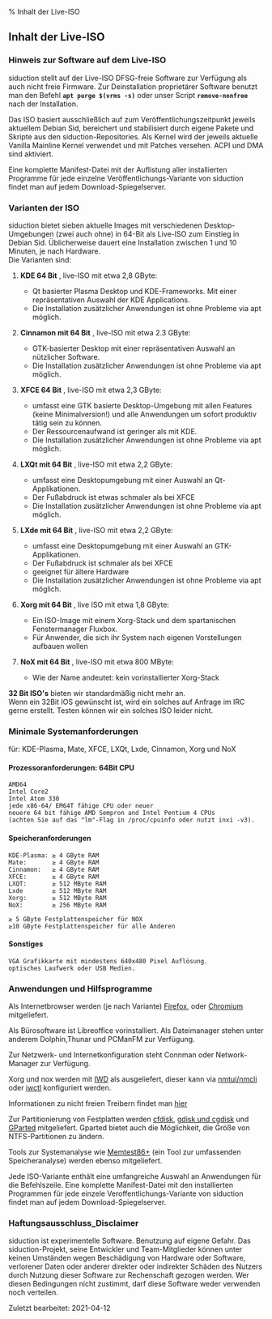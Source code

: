 % Inhalt der Live-ISO

## Inhalt der Live-ISO

### Hinweis zur Software auf dem Live-ISO

siduction stellt auf der Live-ISO DFSG-freie Software zur Verfügung als auch nicht freie Firmware. Zur Deinstallation proprietärer Software benutzt man den Befehl **`apt purge $(vrms -s)`** oder unser Script **`remove-nonfree`** nach der Installation.

Das ISO basiert ausschließlich auf zum Veröffentlichungszeitpunkt jeweils aktuellem Debian Sid, bereichert und stabilisiert durch eigene Pakete und Skripte aus den siduction-Repositories. Als Kernel wird der jeweils aktuelle Vanilla Mainline Kernel verwendet und mit Patches versehen. ACPI und DMA sind aktiviert.

Eine komplette Manifest-Datei mit der Auflistung aller installierten Programme für jede einzelne Veröffentlichungs-Variante von siduction findet man auf jedem Download-Spiegelserver.

### Varianten der ISO

siduction bietet sieben aktuelle Images mit verschiedenen Desktop-Umgebungen (zwei auch ohne) in 64-Bit als Live-ISO zum Einstieg in Debian Sid. Üblicherweise dauert eine Installation zwischen 1 und 10 Minuten, je nach Hardware.  
Die Varianten sind:

1. **KDE 64 Bit** , live-ISO mit etwa 2,8 GByte:
    - Qt basierter Plasma Desktop und KDE-Frameworks. Mit einer repräsentativen Auswahl der KDE Applications.  
    - Die Installation zusätzlicher Anwendungen ist ohne Probleme via apt möglich.

2. **Cinnamon mit 64 Bit** , live-ISO mit etwa 2.3 GByte:
     - GTK-basierter Desktop mit einer repräsentativen Auswahl an nützlicher Software.  
     - Die Installation zusätzlicher Anwendungen ist ohne Probleme via apt möglich.

3.  **XFCE 64 Bit** , live-ISO mit etwa 2,3 GByte:
    - umfasst eine GTK basierte Desktop-Umgebung mit allen Features (keine Minimalversion!) und alle Anwendungen um sofort produktiv tätig sein zu können.  
    - Der Ressourcenaufwand ist geringer als mit KDE.  
    - Die Installation zusätzlicher Anwendungen ist ohne Probleme via apt möglich.

4.  **LXQt mit 64 Bit** ,  live-ISO mit etwa 2,2 GByte:
     - umfasst eine Desktopumgebung mit einer Auswahl an Qt-Applikationen.  
     - Der Fußabdruck ist etwas schmaler als bei XFCE
     - Die Installation zusätzlicher Anwendungen ist ohne Probleme via apt möglich.

5.  **LXde mit 64 Bit** ,  live-ISO mit etwa 2,2 GByte:
     - umfasst eine Desktopumgebung mit einer Auswahl an GTK-Applikationen.  
     - Der Fußabdruck ist schmaler als bei XFCE
     - geeignet für ältere Hardware
     - Die Installation zusätzlicher Anwendungen ist ohne Probleme via apt möglich.

6.  **Xorg mit 64 Bit** ,  live ISO mit etwa 1,8 GByte:
      - Ein ISO-Image mit einem Xorg-Stack und dem spartanischen Fenstermanager Fluxbox.  
      - Für Anwender, die sich ihr System nach eigenen Vorstellungen aufbauen wollen

7.  **NoX mit 64 Bit** ,  live-ISO mit etwa 800 MByte: 
      - Wie der Name andeutet: kein vorinstallierter Xorg-Stack

**32 Bit ISO's** bieten wir standardmäßig nicht mehr an.  
Wenn ein 32Bit IOS gewünscht ist, wird ein solches auf Anfrage im IRC gerne erstellt. Testen können wir ein solches ISO leider nicht.

### Minimale Systemanforderungen

für: KDE-Plasma, Mate, XFCE, LXQt, Lxde, Cinnamon, Xorg und NoX

#### Prozessoranforderungen: 64Bit CPU

    AMD64  
    Intel Core2  
    Intel Atom 330  
    jede x86-64/ EM64T fähige CPU oder neuer  
    neuere 64 bit fähige AMD Sempron and Intel Pentium 4 CPUs  
    (achten Sie auf das "lm"-Flag in /proc/cpuinfo oder nutzt inxi -v3).

#### Speicheranforderungen

    KDE-Plasma: ≥ 4 GByte RAM
    Mate:       ≥ 4 GByte RAM
    Cinnamon:   ≥ 4 GByte RAM
    XFCE:       ≥ 4 GByte RAM
    LXQT:       ≥ 512 MByte RAM
    Lxde        ≥ 512 MByte RAM
    Xorg:       ≥ 512 MByte RAM
    NoX:        ≥ 256 MByte RAM

    ≥ 5 GByte Festplattenspeicher für NOX
    ≥10 GByte Festplattenspeicher für alle Anderen

#### Sonstiges

    VGA Grafikkarte mit mindestens 640x480 Pixel Auflösung.
    optisches Laufwerk oder USB Medien.

### Anwendungen und Hilfsprogramme

Als Internetbrowser werden (je nach Variante) [Firefox](https://mozilla.org), oder [Chromium](https://chromium.woolyss.com/download/de/#linux) mitgeliefert.

Als Bürosoftware ist Libreoffice vorinstalliert. Als Dateimanager stehen unter anderem Dolphin,Thunar und PCManFM zur Verfügung.

Zur Netzwerk- und Internetkonfiguration steht Connman oder Network-Manager zur Verfügung.

Xorg und nox werden mit [IWD](./inet-iwd_de.md#iwd) als ausgeliefert, dieser kann via [nmtui/nmcli](./inet-nm-cli_de.md#nmcli) oder [iwctl](./inet-iwd_de.md#wifi-verbindung-mit-iwctl) konfiguriert werden. 

Informationen zu nicht freien Treibern findet man [hier](./nf-firm_de.md#nicht-freie-quellen-für-apt-freischalten)

Zur Partitionierung von Festplatten werden [cfdisk](./part-cfdisk_de.md#partitionieren-mit-fdisk), [gdisk und cgdisk](./part-gdisk_de.md#partitionieren-mit-gdisk) und [GParted](./part-gparted_de.md#partitionieren-mit-gparted) mitgeliefert. Gparted bietet auch die Möglichkeit, die Größe von NTFS-Partitionen zu ändern.

Tools zur Systemanalyse wie [Memtest86+](http://www.memtest.org/) (ein Tool zur umfassenden Speicheranalyse) werden ebenso mitgeliefert.

Jede ISO-Variante enthält eine umfangreiche Auswahl an Anwendungen für die Befehlszeile. Eine komplette Manifest-Datei mit den installierten Programmen für jede einzele Veroffentlichungs-Variante von siduction findet man auf jedem Download-Spiegelserver.

### Haftungsausschluss_Disclaimer

siduction ist experimentelle Software. Benutzung auf eigene Gefahr. Das siduction-Projekt, seine Entwickler und Team-Mitglieder können unter keinen Umständen wegen Beschädigung von Hardware oder Software, verlorener Daten oder anderer direkter oder indirekter Schäden des Nutzers durch Nutzung dieser Software zur Rechenschaft gezogen werden. Wer diesen Bedingungen nicht zustimmt, darf diese Software weder verwenden noch verteilen.

<div id="rev">Zuletzt bearbeitet: 2021-04-12</div>

